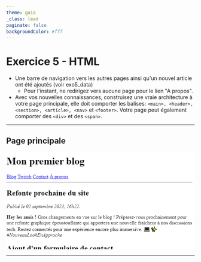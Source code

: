 ```yaml
---
theme: gaia
_class: lead
paginate: false
backgroundColor: #fff
---
```


# **Exercice 5 - HTML**

 - Une barre de navigation vers les autres pages ainsi qu'un nouvel article ont été ajoutés (voir exo5_data) 
    - Pour l'instant, ne redirigez vers aucune page pour le lien "A propos".
 - Avec vos nouvelles connaissances, construisez une vraie architecture à votre page principale, elle doit comporter les balises:
`<main>, <header>, <section>, <article>, <nav>` et `<footer>`.
Votre page peut également comporter des `<div>` et des `<span>`.

---
## **Page principale**

![Alt text](image.png)

---
